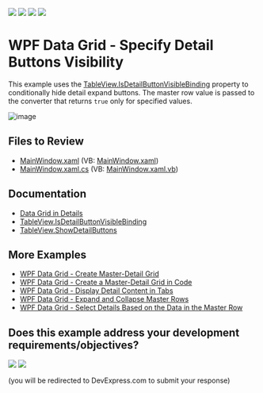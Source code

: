 <!-- default badges list -->
![](https://img.shields.io/endpoint?url=https://codecentral.devexpress.com/api/v1/VersionRange/128647486/22.2.2%2B)
[![](https://img.shields.io/badge/Open_in_DevExpress_Support_Center-FF7200?style=flat-square&logo=DevExpress&logoColor=white)](https://supportcenter.devexpress.com/ticket/details/E4050)
[![](https://img.shields.io/badge/📖_How_to_use_DevExpress_Examples-e9f6fc?style=flat-square)](https://docs.devexpress.com/GeneralInformation/403183)
[![](https://img.shields.io/badge/💬_Leave_Feedback-feecdd?style=flat-square)](#does-this-example-address-your-development-requirementsobjectives)
<!-- default badges end -->

# WPF Data Grid - Specify Detail Buttons Visibility

This example uses the [TableView.IsDetailButtonVisibleBinding](https://docs.devexpress.com/WPF/DevExpress.Xpf.Grid.TableView.IsDetailButtonVisibleBinding) property to conditionally hide detail expand buttons. The master row value is passed to the converter that returns `true` only for specified values.

![image](https://user-images.githubusercontent.com/65009440/208911616-2f675c6a-41aa-4995-8630-ea0fc9643a0d.png)

## Files to Review

* [MainWindow.xaml](./CS/WpfApplication26/MainWindow.xaml) (VB: [MainWindow.xaml](./VB/WpfApplication26/MainWindow.xaml))
* [MainWindow.xaml.cs](./CS/WpfApplication26/MainWindow.xaml.cs) (VB: [MainWindow.xaml.vb](./VB/WpfApplication26/MainWindow.xaml.vb))

## Documentation

* [Data Grid in Details](https://docs.devexpress.com/WPF/119851/controls-and-libraries/data-grid/master-detail/data-grid-in-details)
* [TableView.IsDetailButtonVisibleBinding](https://docs.devexpress.com/WPF/DevExpress.Xpf.Grid.TableView.IsDetailButtonVisibleBinding)
* [TableView.ShowDetailButtons](https://docs.devexpress.com/WPF/DevExpress.Xpf.Grid.TableView.ShowDetailButtons)

## More Examples

* [WPF Data Grid - Create Master-Detail Grid](https://github.com/DevExpress-Examples/wpf-data-grid-create-master-detail-grid)
* [WPF Data Grid - Create a Master-Detail Grid in Code](https://github.com/DevExpress-Examples/wpf-data-grid-create-master-detail-grid-in-code)
* [WPF Data Grid - Display Detail Content in Tabs](https://github.com/DevExpress-Examples/wpf-data-grid-display-detail-content-in-tabs)
* [WPF Data Grid - Expand and Collapse Master Rows](https://github.com/DevExpress-Examples/wpf-data-grid-expand-and-collapse-master-rows)
* [WPF Data Grid - Select Details Based on the Data in the Master Row](https://github.com/DevExpress-Examples/how-to-use-different-details-depending-on-data-in-gridcontrols-master-row-t590724)
<!-- feedback -->
## Does this example address your development requirements/objectives?

[<img src="https://www.devexpress.com/support/examples/i/yes-button.svg"/>](https://www.devexpress.com/support/examples/survey.xml?utm_source=github&utm_campaign=wpf-data-grid-specify-detail-buttons-visibility&~~~was_helpful=yes) [<img src="https://www.devexpress.com/support/examples/i/no-button.svg"/>](https://www.devexpress.com/support/examples/survey.xml?utm_source=github&utm_campaign=wpf-data-grid-specify-detail-buttons-visibility&~~~was_helpful=no)

(you will be redirected to DevExpress.com to submit your response)
<!-- feedback end -->
